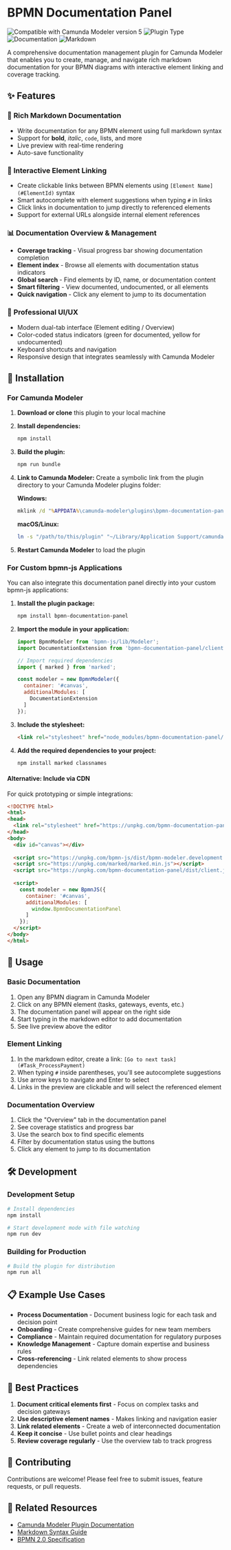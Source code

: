 # BPMN Documentation Panel

![Compatible with Camunda Modeler version 5](https://img.shields.io/badge/Modeler_Version-5.0.0+-blue.svg) ![Plugin Type](https://img.shields.io/badge/Plugin_Type-BPMN-orange.svg) ![Documentation](https://img.shields.io/badge/Feature-Documentation-green.svg) ![Markdown](https://img.shields.io/badge/Format-Markdown-blue.svg)

A comprehensive documentation management plugin for Camunda Modeler that enables you to create, manage, and navigate rich markdown documentation for your BPMN diagrams with interactive element linking and coverage tracking.

## ✨ Features

### 📝 **Rich Markdown Documentation**

- Write documentation for any BPMN element using full markdown syntax
- Support for **bold**, _italic_, `code`, lists, and more
- Live preview with real-time rendering
- Auto-save functionality

### 🔗 **Interactive Element Linking**

- Create clickable links between BPMN elements using `[Element Name](#ElementId)` syntax
- Smart autocomplete with element suggestions when typing `#` in links
- Click links in documentation to jump directly to referenced elements
- Support for external URLs alongside internal element references

### 📊 **Documentation Overview & Management**

- **Coverage tracking** - Visual progress bar showing documentation completion
- **Element index** - Browse all elements with documentation status indicators
- **Global search** - Find elements by ID, name, or documentation content
- **Smart filtering** - View documented, undocumented, or all elements
- **Quick navigation** - Click any element to jump to its documentation

### 🎯 **Professional UI/UX**

- Modern dual-tab interface (Element editing / Overview)
- Color-coded status indicators (green for documented, yellow for undocumented)
- Keyboard shortcuts and navigation
- Responsive design that integrates seamlessly with Camunda Modeler

## 🚀 Installation

### For Camunda Modeler

1. **Download or clone** this plugin to your local machine
2. **Install dependencies:**
   ```bash
   npm install
   ```
3. **Build the plugin:**
   ```bash
   npm run bundle
   ```
4. **Link to Camunda Modeler:**
   Create a symbolic link from the plugin directory to your Camunda Modeler plugins folder:

   **Windows:**

   ```cmd
   mklink /d "%APPDATA%\camunda-modeler\plugins\bpmn-documentation-panel" "path\to\this\plugin"
   ```

   **macOS/Linux:**

   ```bash
   ln -s "/path/to/this/plugin" "~/Library/Application Support/camunda-modeler/plugins/bpmn-documentation-panel"
   ```

5. **Restart Camunda Modeler** to load the plugin

### For Custom bpmn-js Applications

You can also integrate this documentation panel directly into your custom bpmn-js applications:

1. **Install the plugin package:**
   ```bash
   npm install bpmn-documentation-panel
   ```

2. **Import the module in your application:**
   ```javascript
   import BpmnModeler from 'bpmn-js/lib/Modeler';
   import DocumentationExtension from 'bpmn-documentation-panel/client/bpmn-js-extension';
   
   // Import required dependencies
   import { marked } from 'marked';
   
   const modeler = new BpmnModeler({
     container: '#canvas',
     additionalModules: [
       DocumentationExtension
     ]
   });
   ```

3. **Include the stylesheet:**
   ```html
   <link rel="stylesheet" href="node_modules/bpmn-documentation-panel/style/style.css">
   ```

4. **Add the required dependencies to your project:**
   ```bash
   npm install marked classnames
   ```

#### Alternative: Include via CDN

For quick prototyping or simple integrations:

```html
<!DOCTYPE html>
<html>
<head>
  <link rel="stylesheet" href="https://unpkg.com/bpmn-documentation-panel/style/style.css">
</head>
<body>
  <div id="canvas"></div>
  
  <script src="https://unpkg.com/bpmn-js/dist/bpmn-modeler.development.js"></script>
  <script src="https://unpkg.com/marked/marked.min.js"></script>
  <script src="https://unpkg.com/bpmn-documentation-panel/dist/client.js"></script>
  
  <script>
    const modeler = new BpmnJS({
      container: '#canvas',
      additionalModules: [
        window.BpmnDocumentationPanel
      ]
    });
  </script>
</body>
</html>
```

## 📖 Usage

### Basic Documentation

1. Open any BPMN diagram in Camunda Modeler
2. Click on any BPMN element (tasks, gateways, events, etc.)
3. The documentation panel will appear on the right side
4. Start typing in the markdown editor to add documentation
5. See live preview above the editor

### Element Linking

1. In the markdown editor, create a link: `[Go to next task](#Task_ProcessPayment)`
2. When typing `#` inside parentheses, you'll see autocomplete suggestions
3. Use arrow keys to navigate and Enter to select
4. Links in the preview are clickable and will select the referenced element

### Documentation Overview

1. Click the "Overview" tab in the documentation panel
2. See coverage statistics and progress bar
3. Use the search box to find specific elements
4. Filter by documentation status using the buttons
5. Click any element to jump to its documentation

## 🛠️ Development

### Development Setup

```bash
# Install dependencies
npm install

# Start development mode with file watching
npm run dev
```

### Building for Production

```bash
# Build the plugin for distribution
npm run all
```

## 📋 Example Use Cases

- **Process Documentation** - Document business logic for each task and decision point
- **Onboarding** - Create comprehensive guides for new team members
- **Compliance** - Maintain required documentation for regulatory purposes
- **Knowledge Management** - Capture domain expertise and business rules
- **Cross-referencing** - Link related elements to show process dependencies

## 🎯 Best Practices

1. **Document critical elements first** - Focus on complex tasks and decision gateways
2. **Use descriptive element names** - Makes linking and navigation easier
3. **Link related elements** - Create a web of interconnected documentation
4. **Keep it concise** - Use bullet points and clear headings
5. **Review coverage regularly** - Use the overview tab to track progress

## 🤝 Contributing

Contributions are welcome! Please feel free to submit issues, feature requests, or pull requests.

## 🔗 Related Resources

- [Camunda Modeler Plugin Documentation](https://docs.camunda.io/docs/components/modeler/desktop-modeler/plugins/)
- [Markdown Syntax Guide](https://www.markdownguide.org/basic-syntax/)
- [BPMN 2.0 Specification](https://www.omg.org/spec/BPMN/2.0/)
